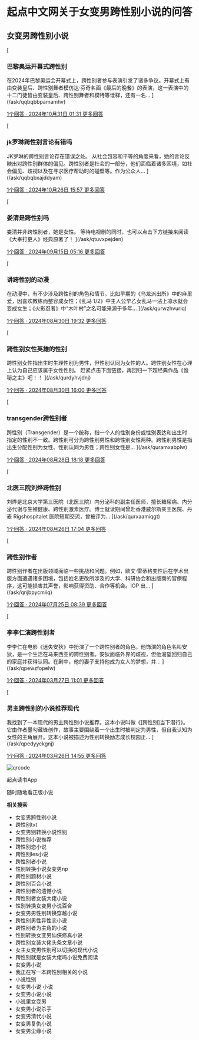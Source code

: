 # 起点中文网关于女变男跨性别小说的问答

## 女变男跨性别小说

[
### 巴黎奥运开幕式跨性别

在2024年巴黎奥运会开幕式上，跨性别者参与表演引发了诸多争议。开幕式上有由变装皇后、跨性别舞者模仿达·芬奇名画《最后的晚餐》的表演，这一表演中的十二门徒皆由变装皇后、跨性别舞者和模特等诠释，还有一名...
](/ask/qqbqbbpamamhv)

[
1个回答 · 2024年10月31日 01:31
](/ask/qqbqbbpamamhv)[更多回答](/ask/qqbqbbpamamhv)

[
### jk罗琳跨性别言论有错吗

JK罗琳的跨性别言论存在错误之处。 从社会包容和平等的角度来看，她的言论反映出对跨性别群体的偏见。跨性别者是社会的一部分，他们面临着诸多困境，如社会偏见、歧视以及在寻求医疗帮助时的碰壁等。作为公众人...
](/ask/qqbqbxajddyam)

[
1个回答 · 2024年10月26日 15:57
](/ask/qqbqbxajddyam)[更多回答](/ask/qqbqbxajddyam)

[
### 娄清是跨性别吗

娄清并非跨性别者，她是女性。 等待电视剧的同时，也可以点击下方链接来阅读《大奉打更人》经典原著了！
](/ask/qtuvxpejden)

[
1个回答 · 2024年09月15日 05:16
](/ask/qtuvxpejden)[更多回答](/ask/qtuvxpejden)

[
### 讲跨性别的动漫

在动漫中，有不少涉及跨性别的角色和情节。比如早期的《乌龙派出所》中的麻里爱，因喜欢教练而整容成女性；《乱马 1/2》中主人公早乙女乱马一沾上凉水就会变成女生；《火影忍者》中“木叶村”之名可能来源于多年...
](/ask/qurwzhvuriq)

[
1个回答 · 2024年08月30日 19:32
](/ask/qurwzhvuriq)[更多回答](/ask/qurwzhvuriq)

[
### 跨性别女性英雄的性别

跨性别女性指出生时生理性别为男性，但性别认同为女性的人。跨性别女性在心理上认为自己应该属于女性性别。 赶紧点击下面链接，再回归一下超经典作品《诡秘之主》吧！！
](/ask/qurdyhvjdnj)

[
1个回答 · 2024年08月30日 16:00
](/ask/qurdyhvjdnj)[更多回答](/ask/qurdyhvjdnj)

[
### transgender跨性别者

跨性别（Transgender）是一个统称，指一个人的性别身份或性别表达和出生时指定的性别不一致。跨性别可分为跨性别男性和跨性别女性两种。跨性别男性是指出生分配性别为女性、性别认同为男性；跨性别女性是...
](/ask/quramxabplw)

[
1个回答 · 2024年08月28日 18:18
](/ask/quramxabplw)[更多回答](/ask/quramxabplw)

[
### 北医三院刘烨跨性别

刘烨是北京大学第三医院（北医三院）内分泌科的副主任医师，擅长糖尿病、内分泌代谢与生殖健康、跨性别激素医疗。博士就读期间曾赴香港威尔斯亲王医院、丹麦 Rigshospitalet 医院短期交流，曾被评为...
](/ask/qurxaamiqgt)

[
1个回答 · 2024年08月26日 17:04
](/ask/qurxaamiqgt)[更多回答](/ask/qurxaamiqgt)

[
### 跨性别作者

跨性别作者在出版领域面临一些挑战和问题。例如，欧文·雷蒂格变性后在学术出版方面遭遇诸多困境，包括姓名更改所涉及的大学、科研协会和出版商的官僚程序，这可能损害其声誉，影响获得资助、合作等机会。IOP 出...
](/ask/qnjbpycmiiq)

[
1个回答 · 2024年07月25日 08:39
](/ask/qnjbpycmiiq)[更多回答](/ask/qnjbpycmiiq)

[
### 李李仁演跨性别者

李李仁在电影《迷失安狄》中扮演了一个跨性别者的角色。他饰演的角色名叫安狄，是一个生活在马来西亚的跨性别者。安狄面临外界的歧视，但他渴望回归自己的家庭并获得认同。在剧中，他的妻子支持他成为女人的梦想，并...
](/ask/qpewzfopelw)

[
1个回答 · 2024年03月27日 11:01
](/ask/qpewzfopelw)[更多回答](/ask/qpewzfopelw)

[
### 男主跨性别的小说推荐现代

我找到了一本现代的男主跨性别小说推荐。这本小说叫做《\[跨性别\]当下潜行》。它由作者墨勾藏锋创作，故事主要围绕着一个出生时被判定为男性，但自我认知为女性的主角展开。这本小说被描述为性别转换励志成长校园正...
](/ask/qpedyyckgnj)

[
1个回答 · 2024年03月26日 14:55
](/ask/qpedyyckgnj)[更多回答](/ask/qpedyyckgnj)

![qrcode](https://imgservices-1252317822.image.myqcloud.com/coco/s03032023/fb9dbdd4.avvf16.png)

起点读书App

随时随地看正版小说

**相关搜索**

*   女变男跨性别小说
*   跨性别txt
*   女变男别转换小说性别
*   跨性别小说推荐
*   跨性别恋小说
*   跨性别les小说
*   跨性别者小说
*   性别转换小说女变男np
*   跨性别题材小说
*   跨性别百合小说
*   跨性别者的遗憾小说
*   跨性别者女装大佬小说
*   性别转换女变男小说百合
*   女变男男性别转换穿越小说
*   跨性别男性异性恋小说
*   跨性别者为主角的小说
*   性别转换女变男仙侠修真小说
*   跨性别女装大佬头条文章小说
*   女主女变男性别可以切换的现代小说
*   跨性别就是女装大佬吗小说免费阅读
*   女变男小说
*   我正在写一本跨性别相关的小说
*   小说性别
*   女变男小说 小说
*   女变男小说小说
*   小说里女变男
*   女变男小说杀手
*   女变男清代小说
*   女变男复仇小说
*   女变男尘缘小说
